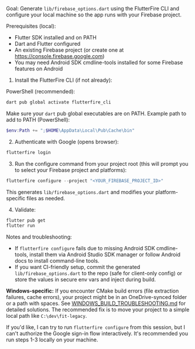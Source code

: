 Goal: Generate `lib/firebase_options.dart` using the FlutterFire CLI and configure your local machine so the app runs with your Firebase project.

Prerequisites (local):
- Flutter SDK installed and on PATH
- Dart and Flutter configured
- An existing Firebase project (or create one at https://console.firebase.google.com)
- You may need Android SDK cmdline-tools installed for some Firebase features on Android

1) Install the FlutterFire CLI (if not already):

PowerShell (recommended):

```powershell
dart pub global activate flutterfire_cli
```

Make sure your `dart` pub global executables are on PATH. Example path to add to PATH (PowerShell):

```powershell
$env:Path += ";$HOME\AppData\Local\Pub\Cache\bin"
```

2) Authenticate with Google (opens browser):

```powershell
flutterfire login
```

3) Run the configure command from your project root (this will prompt you to select your Firebase project and platforms):

```powershell
flutterfire configure --project "<YOUR_FIREBASE_PROJECT_ID>"
```

This generates `lib/firebase_options.dart` and modifies your platform-specific files as needed.

4) Validate:

```powershell
flutter pub get
flutter run
```

Notes and troubleshooting:
- If `flutterfire configure` fails due to missing Android SDK cmdline-tools, install them via Android Studio SDK manager or follow Android docs to install command-line tools.
- If you want CI-friendly setup, commit the generated `lib/firebase_options.dart` to the repo (safe for client-only config) or store the values in secure env vars and inject during build.

**Windows-specific:** If you encounter CMake build errors (file extraction failures, cache errors), your project might be in an OneDrive-synced folder or a path with spaces. See [WINDOWS_BUILD_TROUBLESHOOTING.md](WINDOWS_BUILD_TROUBLESHOOTING.md) for detailed solutions. The recommended fix is to move your project to a simple local path like `C:\dev\fit-legacy`.

If you'd like, I can try to run `flutterfire configure` from this session, but I can't authorize the Google sign-in flow interactively. It's recommended you run steps 1-3 locally on your machine.
